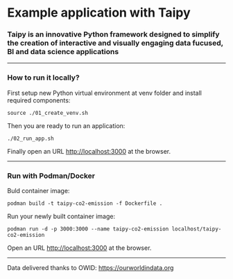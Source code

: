 # Example application with Taipy 

### Taipy is an innovative Python framework designed to simplify the creation of interactive and visually engaging data fucused, BI and data science applications

---

### How to run it locally?

First setup new Python virtual environment at venv folder and install required components:

`source ./01_create_venv.sh`

Then you are ready to run an application:

`./02_run_app.sh`

Finally open an URL [http://localhost:3000](http://localhost:3000) at the browser.

---

### Run with Podman/Docker

Buld container image:

`podman build -t taipy-co2-emission -f Dockerfile .`

Run your newly built container image:

`podman run -d -p 3000:3000 --name taipy-co2-emission localhost/taipy-co2-emission`

Open an URL [http://localhost:3000](http://localhost:3000) at the browser.

---

Data delivered thanks to OWID: https://ourworldindata.org

